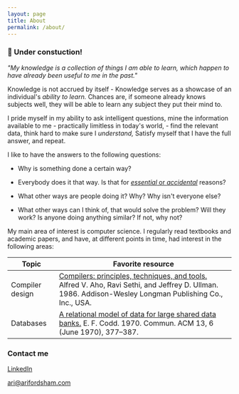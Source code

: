 ```yaml
---
layout: page
title: About
permalink: /about/
---
```


### 🚧 Under constuction!

*"My knowledge is a collection of things I am able to learn, which happen to have already been useful to me in the past."*

Knowledge is not accrued by itself - Knowledge serves as a showcase of an individual's *ability to learn.* Chances are, if someone already knows subjects well, they will be able to learn any subject they put their mind to.

I pride myself in my ability to ask intelligent questions, mine the information available to me - practically limitless in today's world, - find the relevant data, think hard to make sure I *understand,* Satisfy myself that I have the full answer, and repeat.

I like to have the answers to the following questions:

* Why is something done a certain way?

* Everybody does it that way. Is that for [*essential* or *accidental*](https://en.wikipedia.org/wiki/No_Silver_Bullet#Summary) reasons?

* What other ways are people doing it? Why? Why isn't everyone else?

* What other ways can I think of, that would solve the problem? Will they work? Is anyone doing anything similar? If not, why not?

My main area of interest is computer science. I regularly read textbooks and academic papers, and have, at different points in time, had interest in the following areas:

| Topic     | Favorite resource            |
|-----------|------------------------------|
| Compiler design | [Compilers: principles, techniques, and tools.](https://www.amazon.co.uk/gp/product/0201100886/ref=as_li_tl?ie=UTF8&camp=1634&creative=6738&creativeASIN=0201100886&linkCode=as2&tag=arifordsham-21&linkId=cdba68a4f30425849beb08271327547d) Alfred V. Aho, Ravi Sethi, and Jeffrey D. Ullman. 1986. Addison-Wesley Longman Publishing Co., Inc., USA.
| Databases | [A relational model of data for large shared data banks.](https://www.seas.upenn.edu/~zives/03f/cis550/codd.pdf) E. F. Codd. 1970. Commun. ACM 13, 6 (June 1970), 377–387.



### Contact me

[LinkedIn](https://www.linkedin.com/in/ari-fordsham/)

<ari@arifordsham.com>
